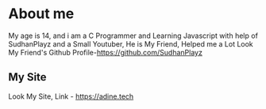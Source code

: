 # About me 
My age is 14, and i am a C Programmer and Learning Javascript with help of SudhanPlayz and a Small Youtuber, He is My Friend, Helped me a Lot 
Look My Friend's Github Profile-https://github.com/SudhanPlayz
## My Site
Look My Site, Link - https://adine.tech
